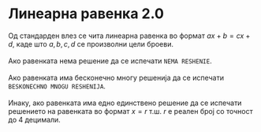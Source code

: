 # Линеарна равенка 2.0

Од стандарден влез се чита линеарна равенка во формат $ax+b=cx+d$, каде што $a,b,c,d$ се произволни цели броеви. <br/>
<br/>
Ако равенката нема решение да се испечати `NEMA RESHENIE`.<br/>
<br/>
Ако равенката има бесконечно многу решенија да се испечати `BESKONECHNO MNOGU RESHENIJA`.<br/>
<br/>
Инаку, ако равенката има едно единствено решение да се испечати решението на равенката во формат $x = r$ т.ш. $r$ е реален број со точност до 4 децимали.<br/>